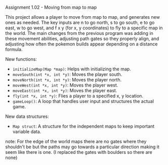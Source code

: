Assignment 1.02 - Moving from map to map

This project allows a player to move from map to map, and generates new ones as needed. The key inputs are n to go north, s to go south, e to go east, w to go west, and f x y (for x, y coordinates) to fly to a specific map in the world. The main changes from the previous program was adding in these movement abilities, adjusting path gates so they properly align, and adjusting how often the pokemon builds appear depending on a distance formula.

New functions:
- `initializeMap(Map *map)`: Helps with initializing the map.
- `moveSouth(int *x, int *y)`: Moves the player south.
- `moveNorth(int *x, int *y)`: Moves the player north.
- `moveWest(int *x, int *y)`: Moves the player west.
- `moveEast(int *x, int *y)`: Moves the player east.
- `fly(int *x, int *y)`: Flies a player to a specified x, y location.
- `gameLoop()`: A loop that handles user input and structures the actual game.

New data structures:
- `Map struct`: A structure for the independent maps to keep important variable data.

note: For the edge of the world maps there are no gates where they shouldn't be but the paths may go towards a particular direction making it seem like there is one. (I replaced the gates with boulders so there are none)